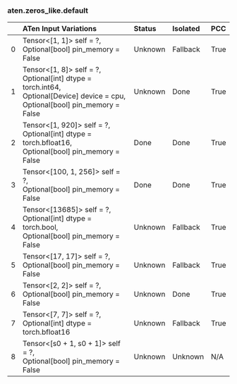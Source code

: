 ### aten.zeros_like.default
|    | ATen Input Variations                                                                                                                 | Status   | Isolated   | PCC   |
|---:|:--------------------------------------------------------------------------------------------------------------------------------------|:---------|:-----------|:------|
|  0 | Tensor<[1, 1]> self = ?,<br>Optional[bool] pin_memory = False                                                                         | Unknown  | Fallback   | True  |
|  1 | Tensor<[1, 8]> self = ?,<br>Optional[int] dtype = torch.int64,<br>Optional[Device] device = cpu,<br>Optional[bool] pin_memory = False | Unknown  | Done       | True  |
|  2 | Tensor<[1, 920]> self = ?,<br>Optional[int] dtype = torch.bfloat16,<br>Optional[bool] pin_memory = False                              | Done     | Done       | True  |
|  3 | Tensor<[100, 1, 256]> self = ?,<br>Optional[bool] pin_memory = False                                                                  | Done     | Done       | True  |
|  4 | Tensor<[13685]> self = ?,<br>Optional[int] dtype = torch.bool,<br>Optional[bool] pin_memory = False                                   | Unknown  | Fallback   | True  |
|  5 | Tensor<[17, 17]> self = ?,<br>Optional[bool] pin_memory = False                                                                       | Unknown  | Fallback   | True  |
|  6 | Tensor<[2, 2]> self = ?,<br>Optional[bool] pin_memory = False                                                                         | Unknown  | Done       | True  |
|  7 | Tensor<[7, 7]> self = ?,<br>Optional[int] dtype = torch.bfloat16                                                                      | Unknown  | Fallback   | True  |
|  8 | Tensor<[s0 + 1, s0 + 1]> self = ?,<br>Optional[bool] pin_memory = False                                                               | Unknown  | Unknown    | N/A   |

